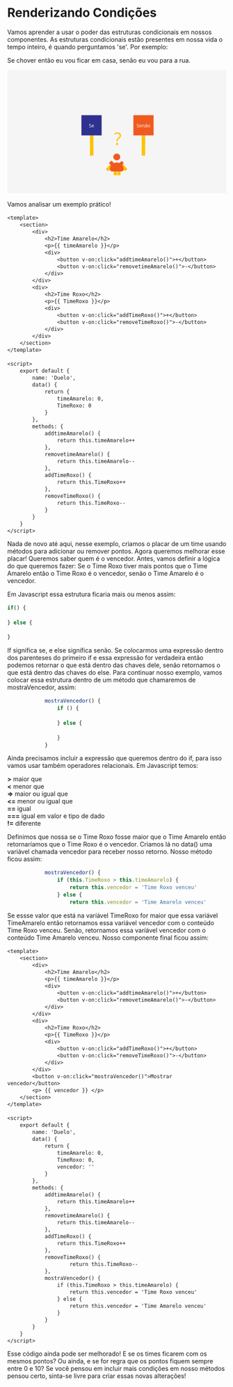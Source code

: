# Renderizando Condições

Vamos aprender a usar o poder das estruturas condicionais em nossos componentes. As estruturas condicionais estão presentes em nossa vida o tempo inteiro, é quando perguntamos 'se'. Por exemplo: 

Se chover então eu vou ficar em casa, senão eu vou para a rua.

![img02](assets/img02.png)

Vamos analisar um exemplo prático!

```vue
<template>
	<section>
		<div>
			<h2>Time Amarelo</h2>
			<p>{{ timeAmarelo }}</p>
			<div>
				<button v-on:click="addtimeAmarelo()">+</button>
				<button v-on:click="removetimeAmarelo()">-</button>
			</div>
		</div>
		<div>
			<h2>Time Roxo</h2>
			<p>{{ TimeRoxo }}</p>
			<div>
				<button v-on:click="addTimeRoxo()">+</button>
				<button v-on:click="removeTimeRoxo()">-</button>
			</div>
		</div>
	</section>
</template>

<script>
	export default {
		name: 'Duelo',
		data() {
			return {
				timeAmarelo: 0,
				TimeRoxo: 0
			}
		},
		methods: {
			addtimeAmarelo() {
				return this.timeAmarelo++					
			},
			removetimeAmarelo() {
				return this.timeAmarelo--					
			},
			addTimeRoxo() {
				return this.TimeRoxo++
			},
			removeTimeRoxo() {
				return this.TimeRoxo--					
			}
		}
	}
</script>
```
Nada de novo até aqui, nesse exemplo, criamos o placar de um time usando métodos para adicionar ou remover pontos. Agora queremos melhorar esse placar! Queremos saber quem é o vencedor. Antes, vamos definir a lógica do que queremos fazer: Se o Time Roxo tiver mais pontos que o Time Amarelo então o Time Roxo é o vencedor, senão o Time Amarelo é o vencedor.

Em Javascript essa estrutura ficaria mais ou menos assim: 

```js
if() {

} else {

}
```
If significa se, e else significa senão. Se colocarmos uma expressão dentro dos parenteses do primeiro if e essa expressão for verdadeira então podemos retornar o que está dentro das chaves dele, senão retornamos o que está dentro das chaves do else. Para continuar nosso exemplo, vamos colocar essa estrutura dentro de um método que chamaremos de mostraVencedor, assim: 

```js
			mostraVencedor() {
				if () {
				
				} else {
				
				}
			}
```

Ainda precisamos incluir a expressão que queremos dentro do if, para isso vamos usar também operadores relacionais. Em Javascript temos:

**>** maior que<br>
**<** menor que<br>
**=>** maior ou igual que<br>
**<=** menor ou igual que<br>
**==** igual<br>
**===** igual em valor e tipo de dado<br>
**!=** diferente<br>

Definimos que nossa se o Time Roxo fosse maior que o Time Amarelo então retornaríamos que o Time Roxo é o vencedor. Criamos lá no data() uma variável chamada vencedor para receber nosso retorno. Nosso método ficou assim:

```js
			mostraVencedor() {
				if (this.TimeRoxo > this.timeAmarelo) {
					return this.vencedor = 'Time Roxo venceu'
				} else {
					return this.vencedor = 'Time Amarelo venceu'
```
Se essse valor que está na varíável TimeRoxo for maior que essa variável TimeAmarelo então retornamos essa variável vencedor com o conteúdo Time Roxo venceu. Senão, retornamos essa varíável vencedor com o conteúdo Time Amarelo venceu. Nosso componente final ficou assim: 

```vue
<template>
	<section>
		<div>
			<h2>Time Amarelo</h2>
			<p>{{ timeAmarelo }}</p>
			<div>
				<button v-on:click="addtimeAmarelo()">+</button>
				<button v-on:click="removetimeAmarelo()">-</button>
			</div>
		</div>
		<div>
			<h2>Time Roxo</h2>
			<p>{{ TimeRoxo }}</p>
			<div>
				<button v-on:click="addTimeRoxo()">+</button>
				<button v-on:click="removeTimeRoxo()">-</button>
			</div>
		</div>
		<button v-on:click="mostraVencedor()">Mostrar vencedor</button>
		<p> {{ vencedor }} </p>
	</section>
</template>

<script>
	export default {
		name: 'Duelo',
		data() {
			return {
				timeAmarelo: 0,
				TimeRoxo: 0,
				vencedor: ''
			}
		},
		methods: {
			addtimeAmarelo() {
				return this.timeAmarelo++					
			},
			removetimeAmarelo() {
				return this.timeAmarelo--					
			},
			addTimeRoxo() {
				return this.TimeRoxo++
			},
			removeTimeRoxo() {
					return this.TimeRoxo--					
			},
			mostraVencedor() {
				if (this.TimeRoxo > this.timeAmarelo) {
					return this.vencedor = 'Time Roxo venceu'
				} else {
					return this.vencedor = 'Time Amarelo venceu'
				}
			}
		}
	}
</script>
```
Esse código ainda pode ser melhorado! E se os times ficarem com os mesmos pontos? Ou ainda, e se for regra que os pontos fiquem sempre entre 0 e 10? Se você pensou em incluir mais condições em nosso métodos pensou certo, sinta-se livre para criar essas novas alterações!

